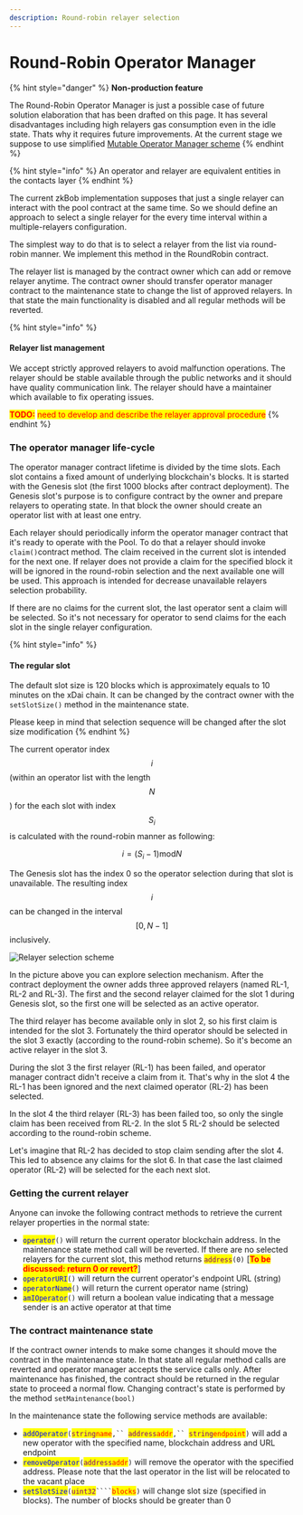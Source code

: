 ```yaml
---
description: Round-robin relayer selection
---
```


# Round-Robin Operator Manager

{% hint style="danger" %}
**Non-production feature**

The Round-Robin Operator Manager is just a possible case of future solution elaboration that has been drafted on this page. It has several disadvantages including high relayers gas consumption even in the idle state. Thats why it requires future improvements. At the current stage we suppose to use simplified [Mutable Operator Manager scheme](mutable-operator-manager.md)
{% endhint %}

{% hint style="info" %}
An operator and relayer are equivalent entities in the contacts layer
{% endhint %}

The current zkBob implementation supposes that just a single relayer can interact with the pool contract at the same time. So we should define an approach to select a single relayer for the every time interval within a multiple-relayers configuration.

The simplest way to do that is to select a relayer from the list via round-robin manner. We implement this method in the RoundRobin contract.

The relayer list is managed by the contract owner which can add or remove relayer anytime. The contract owner should transfer operator manager contract to the maintenance state to change the list of approved relayers. In that state the main functionality is disabled and all regular methods will be reverted.

{% hint style="info" %}
#### Relayer list management

We accept strictly approved relayers to avoid malfunction operations. The relayer should be stable available through the public networks and it should have quality communication link. The relayer should have a maintainer which available to fix operating issues.

<mark style="color:red;">**TODO:**</mark> <mark style="color:red;"></mark><mark style="color:red;">need to develop and describe the relayer approval procedure</mark>
{% endhint %}

### The operator manager life-cycle

The operator manager contract lifetime is divided by the time slots. Each slot contains a fixed amount of underlying blockchain's blocks. It is started with the Genesis slot (the first 1000 blocks after contract deployment). The Genesis slot's purpose is to configure contract by the owner and prepare relayers to operating state. In that block the owner should create an operator list with at least one entry.

Each relayer should periodically inform the operator manager contract that it's ready to operate with the Pool. To do that a relayer should invoke `claim()`contract method. The claim received in the current slot is intended for the next one. If relayer does not provide a claim for the specified block it will be ignored in the round-robin selection and the next available one will be used. This approach is intended for decrease unavailable relayers selection probability.

If there are no claims for the current slot, the last operator sent a claim will be selected. So it's not necessary for operator to send claims for the each slot in the single relayer configuration.

{% hint style="info" %}
#### The regular slot

The default slot size is 120 blocks which is approximately equals to 10 minutes on the xDai chain. It can be changed by the contract owner with the `setSlotSize()` method in the maintenance state.

Please keep in mind that selection sequence will be changed after the slot size modification
{% endhint %}

The current operator index $$i$$ (within an operator list with the length $$N$$) for the each slot with index $$S_i$$ is calculated with the round-robin manner as following:

$$
i = (S_i - 1) \text{mod} N
$$

The Genesis slot has the index 0 so the operator selection during that slot is unavailable. The resulting index $$i$$can be changed in the interval $$[0, N-1]$$ inclusively.



![Relayer selection scheme](../../../.gitbook/assets/auction\_240ppi.png)

In the picture above you can explore selection mechanism. After the contract deployment the owner adds three approved relayers (named RL-1, RL-2 and RL-3). The first and the second relayer claimed for the slot 1 during Genesis slot, so the first one will be selected as an active operator.

The third relayer has become available only in slot 2, so his first claim is intended for the slot 3. Fortunately the third operator should be selected in the slot 3 exactly (according to the round-robin scheme). So it's become an active relayer in the slot 3.

During the slot 3 the first relayer (RL-1) has been failed, and operator manager contract didn't receive a claim from it. That's why in the slot 4 the RL-1 has been ignored and the next claimed operator (RL-2) has been selected.

In the slot 4 the third relayer (RL-3) has been failed too, so only the single claim has been received from RL-2. In the slot 5 RL-2 should be selected according to the round-robin scheme.

Let's imagine that RL-2 has decided to stop claim sending after the slot 4. This led to absence any claims for the slot 6. In that case the last claimed operator (RL-2) will be selected for the each next slot.

### Getting the current relayer

Anyone can invoke the following contract methods to retrieve the current relayer properties in the normal state:

* <mark style="color:blue;">`operator`</mark>`()` will return the current operator blockchain address. In the maintenance state  method call will be reverted. If there are no selected relayers for the current slot, this method returns <mark style="color:purple;">`address`</mark>`(0)` \[<mark style="color:red;">**To be discussed: return 0 or revert?**</mark>]
* <mark style="color:blue;">`operatorURI`</mark>`()` will return the current operator's endpoint URL (string)
* <mark style="color:blue;">`operatorName`</mark>`()` will return the current operator name (string)
* <mark style="color:blue;">`amIOperator`</mark>`()` will return a boolean value indicating that a message sender is an active operator at that time

### The contract maintenance state

If the contract owner intends to make some changes it should move the contract in the maintenance state. In that state all regular method calls are reverted and operator manager accepts the service calls only. After maintenance has finished, the contract should be returned in the regular state to proceed a normal flow. Changing contract's state is performed by the method `setMaintenance(bool)`

In the maintenance state the following service methods are available:

* <mark style="color:blue;">`addOperator`</mark>`(`<mark style="color:purple;">`string`</mark><mark style="color:red;">`name`</mark>`,`` `<mark style="color:purple;">`address`</mark><mark style="color:red;">`addr`</mark>`,`` `<mark style="color:purple;">`string`</mark><mark style="color:red;">`endpoint`</mark>`)` will add a new operator with the specified name, blockchain address and URL endpoint
* <mark style="color:blue;">`removeOperator`</mark>`(`<mark style="color:purple;">`address`</mark><mark style="color:red;">`addr`</mark>`)` will remove the operator with the specified address. Please note that the last operator in the list will be relocated to the vacant place
* <mark style="color:blue;">`setSlotSize`</mark>`(`<mark style="color:purple;">`uint32`</mark>` ```` `<mark style="color:red;">`blocks`</mark>`)` will change slot size (specified in blocks). The number of blocks should be greater than 0

